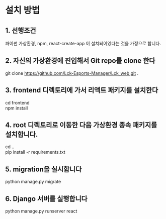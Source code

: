 # 설치 방법

## 1. 선행조건

파이썬 가상환경, npm, react-create-app 이 설치되어있다는 것을 가정으로 합니다.

## 2. 자신의 가상환경에 진입해서 Git repo를 clone 한다

git clone https://github.com/Lck-Esports-Manager/Lck_web.git .

## 3. frontend 디렉토리에 가서 리액트 패키지를 설치한다

cd frontend  
npm install

## 4. root 디렉토리로 이동한 다음 가상환경 종속 패키지를 설치합니다.

cd ..  
pip install -r requirements.txt

## 5. migration을 실시합니다

python manage.py migrate

## 6. Django 서버를 실행합니다

python manage.py runserver react
